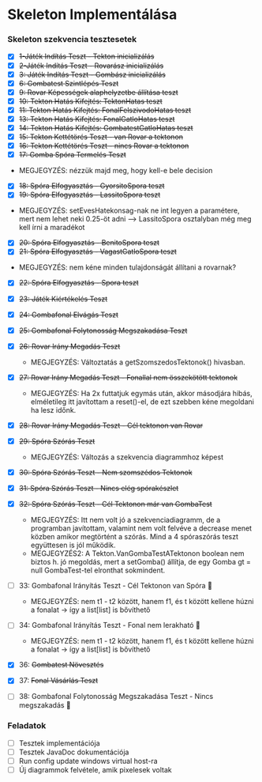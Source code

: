 # Skeleton Implementálása
### Skeleton szekvencia tesztesetek

- [x] ~~1-Játék Indítás Teszt - Tekton inicializálás~~
- [x] ~~2-Játék Indítás Teszt - Rovarász inicializálás~~
- [x] ~~3: Játék Indítás Teszt - Gombász inicializálás~~
- [x] ~~6: Gombatest Szintlépés Teszt~~
- [x] ~~9: Rovar Képességek alaphelyzetbe állítása teszt~~
- [x] ~~10: Tekton Hatás Kifejtés: TektonHatas teszt~~
- [x] ~~11: Tekton Hatás Kifejtés: FonalFelszivodoHatas teszt~~
- [x] ~~13: Tekton Hatás Kifejtés: FonalGatloHatas teszt~~
- [x] ~~14: Tekton Hatás Kifejtés: GombatestGatloHatas teszt~~
- [x] ~~15: Tekton Kettétörés Teszt - van Rovar a tektonon~~
- [x] ~~16: Tekton Kettétörés Teszt - nincs Rovar a tektonon~~
- [x] ~~17: Gomba Spóra Termelés Teszt~~ 
- MEGJEGYZÉS: nézzük majd meg, hogy kell-e bele decision
- [x] ~~18: Spóra Elfogyasztás - GyorsitoSpora teszt~~
- [x] ~~19: Spóra Elfogyasztás - LassitoSpora teszt~~
- MEGJEGYZÉS: setEvesHatekonsag-nak ne int legyen a paramétere, mert nem lehet neki 0.25-öt adni --> LassitoSpora osztalyban még meg kell írni a maradékot
- [x] ~~20: Spóra Elfogyasztás - BenitoSpora teszt~~
- [x] ~~21: Spóra Elfogyasztás - VagastGatloSpora teszt~~
- MEGJEGYZÉS: nem kéne minden tulajdonságát állítani a rovarnak?
- [x] ~~22: Spóra Elfogyasztás - Spora teszt~~
- [x] ~~23: Játék Kiértékelés Teszt~~
- [x] ~~24: Gombafonal Elvágás Teszt~~
- [x] ~~25: Gombafonal Folytonosság Megszakadása Teszt~~ 
- [x] ~~26: Rovar Irány Megadás Teszt~~
  - MEGJEGYZÉS: Változtatás a getSzomszedosTektonok() hivasban.
- [x] ~~27: Rovar Irány Megadás Teszt - Fonallal nem összekötött tektonok~~
  - MEGJEGYZÉS: Ha 2x futtatjuk egymás után, akkor másodjára hibás, elméletileg itt javítottam a reset()-el, de ezt szebben kéne megoldani ha lesz időnk.
- [x] ~~28: Rovar Irány Megadás Teszt - Cél tektonon van Rovar~~
- [x] ~~29: Spóra Szórás Teszt~~
  - MEGJEGYZÉS: Változás a szekvencia diagrammhoz képest
- [x] ~~30: Spóra Szórás Teszt - Nem szomszédos Tektonok~~
- [x] ~~31: Spóra Szórás Teszt - Nincs elég spórakészlet~~
- [x] ~~32: Spóra Szórás Teszt - Cél Tektonon már van GombaTest~~
  - MEGJEGYZÉS: Itt nem volt jó a szekvenciadiagramm, de a programban javítottam, valamint nem volt felvéve a decrease menet közben amikor megtörtént a szórás. Mind a 4 spóraszórás teszt együttesen is jól működik.
  - MEGJEGYZÉS2: A Tekton.VanGombaTestATektonon boolean nem biztos h. jó megoldás, mert a setGomba() állítja, de egy Gomba gt = null GombaTest-tel elronthat sokmindent.
- [ ] 33: Gombafonal Irányítás Teszt - Cél Tektonon van Spóra  🚨
  - MEGJEGYZÉS: nem t1 - t2 között, hanem f1, és t között kellene húzni a fonalat -> így a list[list] is bővíthető
- [ ] 34: Gombafonal Irányítás Teszt - Fonal nem lerakható  🚨
  - MEGJEGYZÉS: nem t1 - t2 között, hanem f1, és t között kellene húzni a fonalat -> így a list[list] is bővíthető
- [x] 36: ~~Gombatest Növesztés~~
- [x] 37: ~~Fonal Vásárlás Teszt~~
- [ ] 38: Gombafonal Folytonosság Megszakadása Teszt - Nincs megszakadás  🚨


### Feladatok
- [ ] Tesztek implementációja
- [ ] Tesztek JavaDoc dokumentációja
- [ ] Run config update windows virtual host-ra
- [ ] Új diagrammok felvétele, amik pixelesek voltak